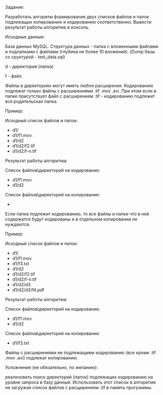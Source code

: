Задание:

Разработать алгоритм формирования двух списков файлов и папок подлежащих копированию и
кодированию соответственно. Вывести результат работы алгоритма в консоль.

Исходные данные:

База данных MySQL. Структура данных - папка с вложенными файлами и подпапками с файлами
(глубина не более 10 вложений). (Dump базы со сруктурой - test_data.sql)

d - директория (папка)

f - файл

Файлы в директориях могут иметь любое расширения. Кодированию подлежат только файлы с
расширениями .tif .mov .avi. При этом если в папке присутствует файл с расширением .tif -
кодированию подлежит вся родительская папка.

Пример:

Исходный список файлов и папок:

- d1/
- d1/f1.mov
- d1/d2
- d1/d2/f2.tif
- d1/d2/f-n.tif

Результат работы алгоритма:

Список файлов\директорий на кодирование:

- d1/f1.mov
- d1/d2

Список файлов\директорий на копирование:

- 

Если папка подлежит кодированию, то все файлы и папки что в ней содержатся будут кодированы
и в отдельном копировании не нуждаются.

Пример:

Исходный список файлов и папок:

- d1/
- d1/f1.mov
- d1/f3.txt
- d1/d2
- d1/d2/f2.tif
- d1/d2/f-n.tif
- d1/d2/d3
- d1/d2/d3/f4.pdf

Результат работы алгоритма:

Список файлов\директорий на кодирование:

- d1/f1.mov
- d1/d2

Список файлов\директорий на копирование:

- d1/f3.txt

Файлы с расширениями не подлежащими кодированию (все кроме .tif .mov .avi) подлежат
копированию.

Усложнение (не обязательно, по желанию): 

реализовать поиск директорий (папок)
подлежащих кодированию на уровне запроса в базу данный. Использовать этот список в
алгоритме не загружая список файлов с расщирением .tif в память программы.
